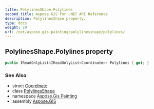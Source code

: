 ```yaml
---
title: PolylinesShape.Polylines
second_title: Aspose.GIS for .NET API Reference
description: PolylinesShape property. 
type: docs
weight: 20
url: /net/aspose.gis.painting/polylinesshape/polylines/
---
```

## PolylinesShape.Polylines property

```csharp
public IReadOnlyList<IReadOnlyList<Coordinate>> Polylines { get; }
```

### See Also

* struct [Coordinate](../../../aspose.gis.common/coordinate/)
* class [PolylinesShape](../)
* namespace [Aspose.Gis.Painting](../../polylinesshape/)
* assembly [Aspose.GIS](../../../)


